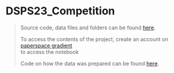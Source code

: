 # DSPS23_Competition

> Source code, data files and folders can be found [here](https://console.paperspace.com/kyem988/notebook/rsx93ba75mm99pr). <br>
>
> To access the contents of the project, create an account on [paperspace gradient](https://www.paperspace.com/gradient/notebooks) <br>
to access the notebook
>
> Code on how the data was prepared can be found [here]().
